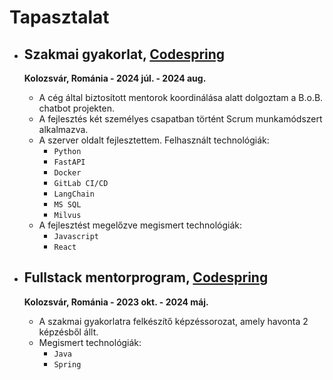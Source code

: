---
---

<!-- Important:
    - The <code> blocks are interpreted as visual tags
    - The <strong> (aka bold) text are converted to the secondary font
-->

# Tapasztalat

- ## Szakmai gyakorlat, [Codespring](https://www.codespring.ro/mentoring-at-codespring)

  **Kolozsvár, Románia - 2024 júl. - 2024 aug.**
  - A cég által biztosított mentorok koordinálása alatt dolgoztam a B.o.B. chatbot projekten.
  - A fejlesztés két személyes csapatban történt Scrum munkamódszert alkalmazva.
  - A szerver oldalt fejlesztettem. Felhasznált technológiák:
    - `Python`
    - `FastAPI`
    - `Docker`
    - `GitLab CI/CD`
    - `LangChain`
    - `MS SQL`
    - `Milvus`
  - A fejlesztést megelőzve megismert technológiák:
    - `Javascript`
    - `React`

- ## Fullstack mentorprogram, [Codespring](https://www.codespring.ro/mentoring-at-codespring)

  **Kolozsvár, Románia - 2023 okt. - 2024 máj.**
  - A szakmai gyakorlatra felkészítő képzéssorozat, amely havonta 2 képzésből állt.
  - Megismert technológiák:
    - `Java`
    - `Spring`
